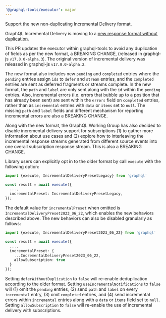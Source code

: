 ```yaml
---
'@graphql-tools/executor': major
---
```


Support the new non-duplicating Incremental Delivery format.

GraphQL Incremental Delivery is moving to a [new response format without duplication](https://github.com/graphql/defer-stream-wg/discussions/69).

This PR updates the executor within graphql-tools to avoid any duplication of fields as per the new format, a BREAKING CHANGE, (released in graphql-js `v17.0.0-alpha.3`). The original version of incremental delivery was released in graphql-js `v17.0.0-alpha.2`.

The new format also includes new `pending` and `completed` entries where the `pending` entries assign `ids` to `defer` and `stream` entries, and the `completed` entries are sent as deferred fragments or streams complete. In the new format, the `path` and `label` are only sent along with the `id` within the `pending` entries. Also, incremental errors (i.e. errors that bubble up to a position that has already been sent) are sent within the `errors` field on `completed` entries, rather than as `incremental` entries with `data` or `items` set to `null`. The missing `path` and `label` fields and different mechanism for reporting incremental errors are also a BREAKING CHANGE.

Along with the new format, the GraphQL Working Group has also decided to disable incremental delivery support for subscriptions (1) to gather more information about use cases and (2) explore how to interleaving the incremental response streams generated from different source events into one overall subscription response stream. This is also a BREAKING CHANGE.

Library users can explicitly opt in to the older format by call `execute` with the following option:

```ts
import {execute, IncrementalDeliveryPresetLegacy} from 'graphql'

const result = await execute({
  ...,
  incrementalPreset: IncrementalDeliveryPresetLegacy,
});
```

The default value for `incrementalPreset` when omitted is `IncrementalDeliveryPreset2023_06_22`, which enables the new behaviors described above. The new behaviors can also be disabled granularly as follows:

```ts
import {execute, IncrementalDeliveryPreset2023_06_22} from 'graphql'

const result = await execute({
  ...,
  incrementalPreset: {
    ...IncrementalDeliveryPreset2023_06_22,
    allowSubscription: true
  }
});
```

Setting `deferWithoutDuplication` to `false` will re-enable deduplication according to the older format.
Setting `useIncrementalNotifications` to `false` will (1) omit the `pending` entries, (2) send `path` and `label` on every `incremental` entry, (3) omit `completed` entries, and (4) send incremental errors within `incremental` entries along with a `data` or `items` field set to `null`.
Setting `allowSubscription` to `false` will re-enable the use of incremental delivery with subscriptions.
```
